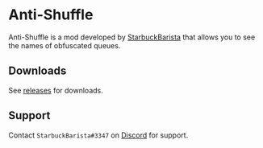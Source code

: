 # Anti-Shuffle
Anti-Shuffle is a mod developed by [StarbuckBarista](https://github.com/StarbuckBarista) that allows you to see the names of obfuscated queues.
## Downloads
See [releases](https://github.com/StarbuckBarista/Anti-Shuffle/releases) for downloads.
## Support
Contact `StarbuckBarista#3347` on [Discord](https://discord.com/) for support.
